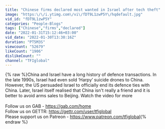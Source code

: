 ```yaml
---
title: "Chinese firms declared most wanted in Israel after tech theft"
image: "https:\/\/i.ytimg.com\/vi\/fDT9L1zwP5Y\/hqdefault.jpg"
vid_id: "fDT9L1zwP5Y"
categories: "People-Blogs"
tags: ["Chinese","firms","declared"]
date: "2022-01-31T15:12:46+03:00"
vid_date: "2022-01-30T13:30:16Z"
duration: "PT5M3S"
viewcount: "52679"
likeCount: "1906"
dislikeCount: ""
channel: "TFIglobal"
---
```

{% raw %}China and Israel have a long history of defence transactions. In the late 1990s, Israel had even sold ‘Harpy’ suicide drones to China. However, the US persuaded Israel to officially end its defence ties with China. Later, Israel itself realised that China isn't really a friend and it is better to avoid arms sales to Beijing. Watch the video for more<br /><br />Follow us on GAB - <a rel="nofollow" target="blank" href="https://gab.com/home">https://gab.com/home</a><br />Follow us on GETTR: <a rel="nofollow" target="blank" href="https://gettr.com/user/tfiglobal">https://gettr.com/user/tfiglobal</a><br />Please support us on Patreon - <a rel="nofollow" target="blank" href="https://www.patreon.com/tfiglobal">https://www.patreon.com/tfiglobal</a>{% endraw %}
